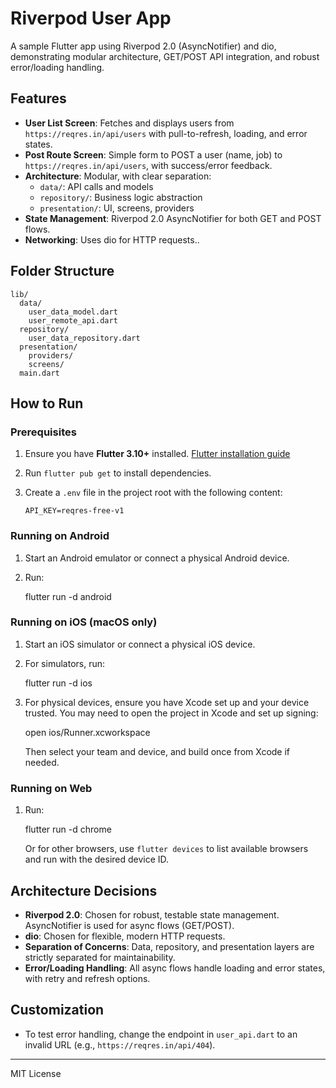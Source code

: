 # Riverpod User App

A sample Flutter app using Riverpod 2.0 (AsyncNotifier) and dio, demonstrating modular architecture, GET/POST API integration, and robust error/loading handling.

## Features

- **User List Screen**: Fetches and displays users from `https://reqres.in/api/users` with pull-to-refresh, loading, and error states.
- **Post Route Screen**: Simple form to POST a user (name, job) to `https://reqres.in/api/users`, with success/error feedback.
- **Architecture**: Modular, with clear separation:
  - `data/`: API calls and models
  - `repository/`: Business logic abstraction
  - `presentation/`: UI, screens, providers
- **State Management**: Riverpod 2.0 AsyncNotifier for both GET and POST flows.
- **Networking**: Uses dio for HTTP requests..

## Folder Structure

```
lib/
  data/
    user_data_model.dart
    user_remote_api.dart
  repository/
    user_data_repository.dart
  presentation/
    providers/
    screens/
  main.dart
```

## How to Run

### Prerequisites

1. Ensure you have **Flutter 3.10+** installed. [Flutter installation guide](https://docs.flutter.dev/get-started/install)
2. Run `flutter pub get` to install dependencies.
3. Create a `.env` file in the project root with the following content:
   
   ```
   API_KEY=reqres-free-v1
   ```

### Running on Android

1. Start an Android emulator or connect a physical Android device.
2. Run:

   flutter run -d android

### Running on iOS (macOS only)

1. Start an iOS simulator or connect a physical iOS device.
2. For simulators, run:

   flutter run -d ios

3. For physical devices, ensure you have Xcode set up and your device trusted. You may need to open the project in Xcode and set up signing:

   open ios/Runner.xcworkspace

   Then select your team and device, and build once from Xcode if needed.

### Running on Web

1. Run:

   flutter run -d chrome

   Or for other browsers, use `flutter devices` to list available browsers and run with the desired device ID.

## Architecture Decisions

- **Riverpod 2.0**: Chosen for robust, testable state management. AsyncNotifier is used for async flows (GET/POST).
- **dio**: Chosen for flexible, modern HTTP requests.
- **Separation of Concerns**: Data, repository, and presentation layers are strictly separated for maintainability.
- **Error/Loading Handling**: All async flows handle loading and error states, with retry and refresh options.

## Customization

- To test error handling, change the endpoint in `user_api.dart` to an invalid URL (e.g., `https://reqres.in/api/404`).

---

MIT License
